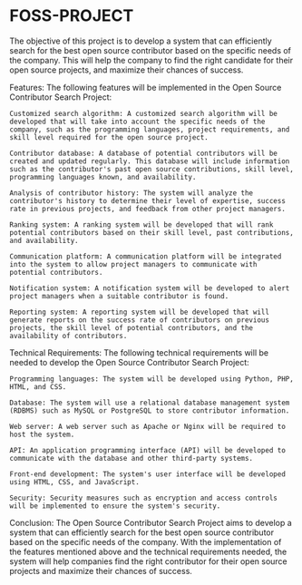 # FOSS-PROJECT
The objective of this project is to develop a system that can efficiently search for the best open source contributor based on the specific needs of the company. This will help the company to find the right candidate for their open source projects, and maximize their chances of success.

Features:
The following features will be implemented in the Open Source Contributor Search Project:

    Customized search algorithm: A customized search algorithm will be developed that will take into account the specific needs of the company, such as the programming languages, project requirements, and skill level required for the open source project.

    Contributor database: A database of potential contributors will be created and updated regularly. This database will include information such as the contributor's past open source contributions, skill level, programming languages known, and availability.

    Analysis of contributor history: The system will analyze the contributor's history to determine their level of expertise, success rate in previous projects, and feedback from other project managers.

    Ranking system: A ranking system will be developed that will rank potential contributors based on their skill level, past contributions, and availability.

    Communication platform: A communication platform will be integrated into the system to allow project managers to communicate with potential contributors.

    Notification system: A notification system will be developed to alert project managers when a suitable contributor is found.

    Reporting system: A reporting system will be developed that will generate reports on the success rate of contributors on previous projects, the skill level of potential contributors, and the availability of contributors.

Technical Requirements:
The following technical requirements will be needed to develop the Open Source Contributor Search Project:

    Programming languages: The system will be developed using Python, PHP, HTML, and CSS.

    Database: The system will use a relational database management system (RDBMS) such as MySQL or PostgreSQL to store contributor information.

    Web server: A web server such as Apache or Nginx will be required to host the system.

    API: An application programming interface (API) will be developed to communicate with the database and other third-party systems.

    Front-end development: The system's user interface will be developed using HTML, CSS, and JavaScript.

    Security: Security measures such as encryption and access controls will be implemented to ensure the system's security.

Conclusion:
The Open Source Contributor Search Project aims to develop a system that can efficiently search for the best open source contributor based on the specific needs of the company. With the implementation of the features mentioned above and the technical requirements needed, the system will help companies find the right contributor for their open source projects and maximize their chances of success.
